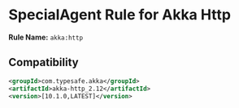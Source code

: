 # SpecialAgent Rule for Akka Http

**Rule Name:** `akka:http`

## Compatibility

```xml
<groupId>com.typesafe.akka</groupId>
<artifactId>akka-http_2.12</artifactId>
<version>[10.1.0,LATEST]</version>
```